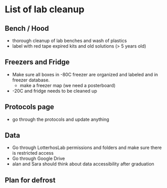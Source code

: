 
# List of lab cleanup

## Bench / Hood
- thorough cleanup of lab benches and wash of plastics
- label with red tape expired kits and old solutions (> 5 years old)

## Freezers and Fridge
- Make sure all boxes in -80C freezer are organized and labeled and in freezer database. 
  - make a freezer map (we need a posterboard)  
- -20C and fridge needs to be cleaned up

## Protocols page
- go through the protocols and update anything

## Data
- Go through LotterhosLab permissions and folders and make sure there is restricted access
- Go through Google Drive
- alan and Sara should think about data accessibility after graduation

## Plan for defrost
